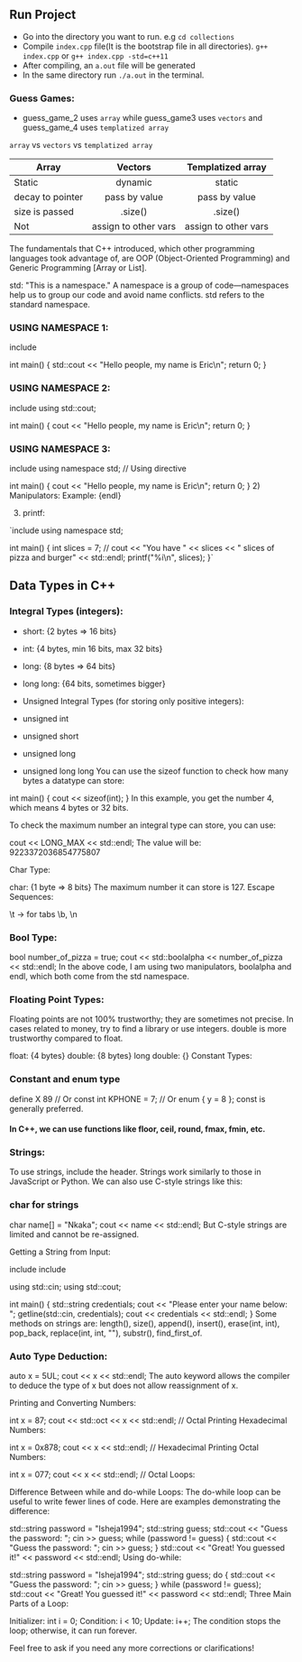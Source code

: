 ## Run Project 

- Go into the directory you want to run. e.g `cd collections`
- Compile `index.cpp` file(It is the bootstrap file in all directories).
  `g++ index.cpp` or  `g++ index.cpp -std=c++11`
- After compiling, an `a.out` file will be generated
- In the same directory run `./a.out` in the terminal. 

### Guess Games:  

- guess_game_2 uses `array` while guess_game3 uses `vectors` and guess_game_4 uses `templatized array`

`array` vs `vectors` vs `templatized array`

| Array            | Vectors            |  Templatized array        
| -------------    |:-------------:     | :--------------------:
| Static           | dynamic            | static 
| decay to pointer | pass by value      | pass by value
| size is passed   | .size()            | .size()
| Not              |assign to other vars| assign to other vars



The fundamentals that C++ introduced, which other programming languages took advantage of, are OOP (Object-Oriented Programming) and Generic Programming [Array or List].

std: "This is a namespace."
A namespace is a group of code—namespaces help us to group our code and avoid name conflicts.
std refers to the standard namespace.

### USING NAMESPACE 1:

include <iostream>

int main() {
    std::cout << "Hello people, my name is Eric\n";
    return 0;
}
### USING NAMESPACE 2:

include <iostream>
using std::cout;

int main() {
    cout << "Hello people, my name is Eric\n";
    return 0;
}
### USING NAMESPACE 3:


include <iostream>
using namespace std; // Using directive

int main() {
    cout << "Hello people, my name is Eric\n";
    return 0;
}
2) Manipulators: Example: {endl}

3) printf:


`include <iostream>
using namespace std;

int main() {
    int slices = 7;
    // cout << "You have " << slices << " slices of pizza and burger" << std::endl;
    printf("%i\n", slices);
}`
## Data Types in C++

### Integral Types (integers):

- short: {2 bytes => 16 bits}
- int: {4 bytes, min 16 bits, max 32 bits}
- long: {8 bytes => 64 bits}
- long long: {64 bits, sometimes bigger}
- Unsigned Integral Types (for storing only positive integers):

- unsigned int
- unsigned short
- unsigned long
- unsigned long long
You can use the sizeof function to check how many bytes a datatype can store:

int main() {
    cout << sizeof(int);
}
In this example, you get the number 4, which means 4 bytes or 32 bits.

To check the maximum number an integral type can store, you can use:


cout << LONG_MAX << std::endl;
The value will be: 9223372036854775807

Char Type:

char: {1 byte => 8 bits}
The maximum number it can store is 127.
Escape Sequences:

\t -> for tabs
\b, \n
### Bool Type:


bool number_of_pizza = true;
cout << std::boolalpha << number_of_pizza << std::endl;
In the above code, I am using two manipulators, boolalpha and endl, which both come from the std namespace.

### Floating Point Types:
Floating points are not 100% trustworthy; they are sometimes not precise. In cases related to money, try to find a library or use integers. double is more trustworthy compared to float.

float: {4 bytes}
double: {8 bytes}
long double: {}
Constant Types:


### Constant and enum type 
define X 89
// Or
const int KPHONE = 7;
// Or
enum { y = 8 };
const is generally preferred.

#### In C++, we can use functions like floor, ceil, round, fmax, fmin, etc.

### Strings:
To use strings, include the <string> header. Strings work similarly to those in JavaScript or Python. We can also use C-style strings like this:


### char for strings
char name[] = "Nkaka";
cout << name << std::endl;
But C-style strings are limited and cannot be re-assigned.

Getting a String from Input:

include <iostream>
include <string>

using std::cin;
using std::cout;

int main() {
    std::string credentials;
    cout << "Please enter your name below: ";
    getline(std::cin, credentials);
    cout << credentials << std::endl;
}
Some methods on strings are: length(), size(), append(), insert(), erase(int, int), pop_back, replace(int, int, ""), substr(), find_first_of.

### Auto Type Deduction:

auto x = 5UL;
cout << x << std::endl;
The auto keyword allows the compiler to deduce the type of x but does not allow reassignment of x.

Printing and Converting Numbers:

int x = 87;
cout << std::oct << x << std::endl; // Octal
Printing Hexadecimal Numbers:


int x = 0x878;
cout << x << std::endl; // Hexadecimal
Printing Octal Numbers:


int x = 077;
cout << x << std::endl; // Octal
Loops:

Difference Between while and do-while Loops:
The do-while loop can be useful to write fewer lines of code. Here are examples demonstrating the difference:


std::string password = "Isheja1994";
std::string guess;
std::cout << "Guess the password: ";
cin >> guess;
while (password != guess) {
    std::cout << "Guess the password: ";
    cin >> guess;
}
std::cout << "Great! You guessed it!" << password << std::endl;
Using do-while:


std::string password = "Isheja1994";
std::string guess;
do {
    std::cout << "Guess the password: ";
    cin >> guess;
} while (password != guess);
std::cout << "Great! You guessed it!" << password << std::endl;
Three Main Parts of a Loop:

Initializer: int i = 0;
Condition: i < 10;
Update: i++;
The condition stops the loop; otherwise, it can run forever.

Feel free to ask if you need any more corrections or clarifications!









